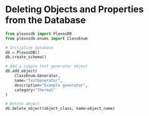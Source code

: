 # Deleting Objects and Properties from the Database

```python
from plexosdb import PlexosDB
from plexosdb.enums import ClassEnum

# Initialize database
db = PlexosDB()
db.create_schema()

# Add a simple test generator object
db.add_object(
    ClassEnum.Generator,
    name="TestGenerator",
    description="Example generator",
    category="Thermal"
)

# Delete object
db.delete_object(object_class, name=object_name)
```
